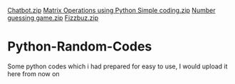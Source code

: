 [Chatbot.zip](https://github.com/DanishIbaad/Python-Random-Codes/files/7040972/Chatbot.zip)
[Matrix Operations using Python Simple coding.zip](https://github.com/DanishIbaad/Python-Random-Codes/files/7040975/Matrix.Operations.using.Python.Simple.coding.zip)
[Number guessing game.zip](https://github.com/DanishIbaad/Python-Random-Codes/files/7040978/Number.guessing.game.zip)
[Fizzbuz.zip](https://github.com/DanishIbaad/Python-Random-Codes/files/7040462/Fizzbuz.zip)
# Python-Random-Codes
Some python codes which i had prepared for easy to use, I would upload it here from now on
